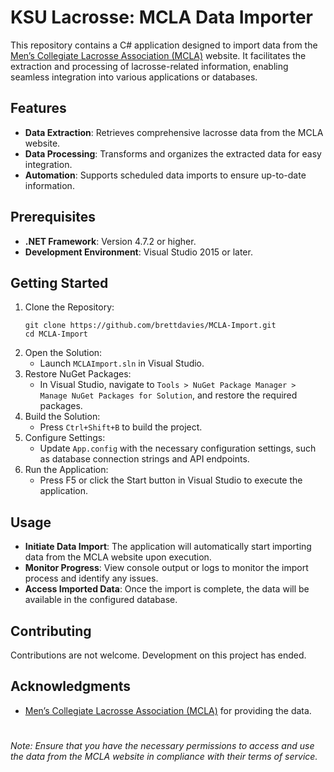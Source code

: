 # KSU Lacrosse: MCLA Data Importer

This repository contains a C# application designed to import data from the [Men’s Collegiate Lacrosse Association (MCLA)](http://mcla.us) website. It facilitates the extraction and processing of lacrosse-related information, enabling seamless integration into various applications or databases.

## Features
- **Data Extraction**: Retrieves comprehensive lacrosse data from the MCLA website.
- **Data Processing**: Transforms and organizes the extracted data for easy integration.
- **Automation**: Supports scheduled data imports to ensure up-to-date information.

## Prerequisites
- **.NET Framework**: Version 4.7.2 or higher.
- **Development Environment**: Visual Studio 2015 or later.

## Getting Started
1. Clone the Repository:
    ```
    git clone https://github.com/brettdavies/MCLA-Import.git
    cd MCLA-Import
    ```
2. Open the Solution:
   - Launch `MCLAImport.sln` in Visual Studio.
3. Restore NuGet Packages:
   - In Visual Studio, navigate to `Tools > NuGet Package Manager > Manage NuGet Packages for Solution`, and restore the required packages.
4. Build the Solution:
   - Press `Ctrl+Shift+B` to build the project.
5. Configure Settings:
   - Update `App.config` with the necessary configuration settings, such as database connection strings and API endpoints.
6. Run the Application:
   - Press F5 or click the Start button in Visual Studio to execute the application.

## Usage
- **Initiate Data Import**: The application will automatically start importing data from the MCLA website upon execution.
- **Monitor Progress**: View console output or logs to monitor the import process and identify any issues.
- **Access Imported Data**: Once the import is complete, the data will be available in the configured database.

## Contributing
Contributions are not welcome. Development on this project has ended.

## Acknowledgments
- [Men’s Collegiate Lacrosse Association (MCLA)](http://mcla.us) for providing the data.

#
*Note: Ensure that you have the necessary permissions to access and use the data from the MCLA website in compliance with their terms of service.*
